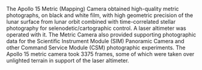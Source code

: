 The Apollo 15 Metric (Mapping) Camera obtained high-quality metric photographs, on black and white film, with high geometric precision of the lunar surface from lunar orbit combined with time-correlated stellar photography for selenodetic/cartographic control. A laser altimeter was operated with it. The Metric Camera also provided supporting photographic data for the Scientific Instrument Module (SIM) Panoramic Camera and other Command Service Module (CSM) photographic experiments. The Apollo 15 metric camera took 3375 frames, some of which were taken over unlighted terrain in support of the laser altimeter.